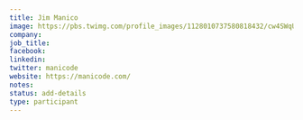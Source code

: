 ```yaml
---
title: Jim Manico
image: https://pbs.twimg.com/profile_images/1128010737580818432/cw4SWqUx_400x400.jpg
company: 
job_title: 
facebook:
linkedin:
twitter: manicode
website: https://manicode.com/
notes:
status: add-details
type: participant
---
```


<!-- put more details about participant here -->
